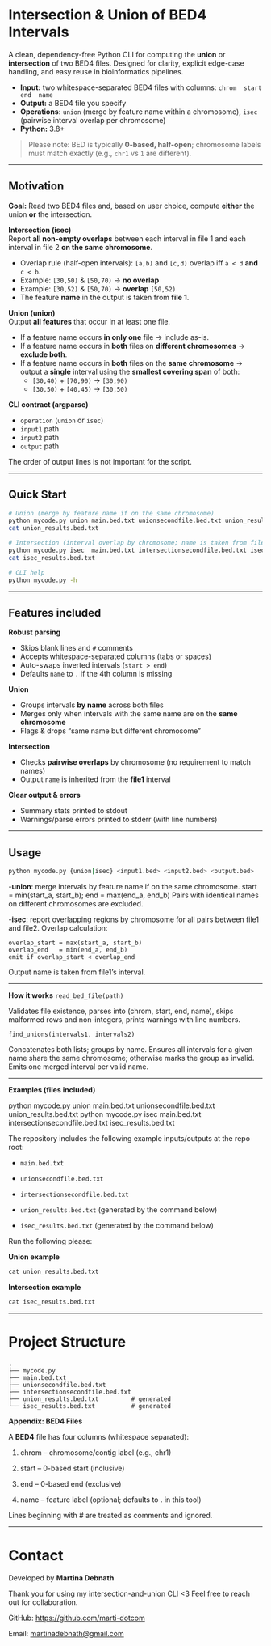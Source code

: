 # Intersection & Union of BED4 Intervals

A clean, dependency-free Python CLI for computing the **union** or **intersection** of two BED4 files.
Designed for clarity, explicit edge-case handling, and easy reuse in bioinformatics pipelines.

- **Input:** two whitespace-separated BED4 files with columns: `chrom  start  end  name`
- **Output:** a BED4 file you specify
- **Operations:** `union` (merge by feature name within a chromosome), `isec` (pairwise interval overlap per chromosome)
- **Python:** 3.8+

> Please note: BED is typically **0-based, half-open**; chromosome labels must match exactly (e.g., `chr1` vs `1` are different).

---

## Motivation

**Goal:** Read two BED4 files and, based on user choice, compute **either** the union **or** the intersection.

**Intersection (isec)**  
Report **all non-empty overlaps** between each interval in file 1 and each interval in file 2 **on the same chromosome**.

- Overlap rule (half-open intervals): `[a,b)` and `[c,d)` overlap iff `a < d` **and** `c < b`.
- Example: `[30,50)` & `[50,70)` → **no overlap**
- Example: `[30,52)` & `[50,70)` → **overlap** `[50,52)`
- The feature **name** in the output is taken from **file 1**.

**Union (union)**  
Output **all features** that occur in at least one file.

- If a feature name occurs **in only one** file → include as-is.  
- If a feature name occurs in **both** files on **different chromosomes** → **exclude both**.  
- If a feature name occurs in **both** files on the **same chromosome** → output a **single** interval using the **smallest covering span** of both:
  - `[30,40)` + `[70,90)` → `[30,90)`
  - `[30,50)` + `[40,45)` → `[30,50)`

**CLI contract (argparse)**

- `operation` (`union` or `isec`)
- `input1` path
- `input2` path
- `output` path

The order of output lines is not important for the script. 

---

## Quick Start

```bash
# Union (merge by feature name if on the same chromosome)
python mycode.py union main.bed.txt unionsecondfile.bed.txt union_results.bed.txt
cat union_results.bed.txt

# Intersection (interval overlap by chromosome; name is taken from file1)
python mycode.py isec  main.bed.txt intersectionsecondfile.bed.txt isec_results.bed.txt
cat isec_results.bed.txt

# CLI help
python mycode.py -h
```

---

## Features included

**Robust parsing**
- Skips blank lines and `#` comments
- Accepts whitespace-separated columns (tabs or spaces)
- Auto-swaps inverted intervals (`start > end`)
- Defaults `name` to `.` if the 4th column is missing

**Union**
- Groups intervals **by name** across both files
- Merges only when intervals with the same name are on the **same chromosome**
- Flags & drops “same name but different chromosome”

**Intersection**
- Checks **pairwise overlaps** by chromosome (no requirement to match names)
- Output `name` is inherited from the **file1** interval

**Clear output & errors**
- Summary stats printed to stdout
- Warnings/parse errors printed to stderr (with line numbers)

---

## Usage

```bash
python mycode.py {union|isec} <input1.bed> <input2.bed> <output.bed>

```
-**union**: merge intervals by feature name if on the same chromosome.
start = min(start_a, start_b); end = max(end_a, end_b)
Pairs with identical names on different chromosomes are excluded.

-**isec**: report overlapping regions by chromosome for all pairs between file1 and file2.
Overlap calculation:

```
overlap_start = max(start_a, start_b)
overlap_end   = min(end_a, end_b)
emit if overlap_start < overlap_end
```
Output name is taken from file1’s interval.

---
**How it works**
```read_bed_file(path)```

Validates file existence, parses into (chrom, start, end, name), skips malformed rows and non-integers, prints warnings with line numbers.

```find_unions(intervals1, intervals2)```

Concatenates both lists; groups by name. Ensures all intervals for a given name share the same chromosome; otherwise marks the group as invalid. Emits one merged interval per valid name.

---
**Examples (files included)**

python mycode.py union main.bed.txt unionsecondfile.bed.txt union_results.bed.txt
python mycode.py isec  main.bed.txt intersectionsecondfile.bed.txt isec_results.bed.txt

The repository includes the following example inputs/outputs at the repo root:

- ```main.bed.txt```

- ```unionsecondfile.bed.txt```

- ```intersectionsecondfile.bed.txt```

- ```union_results.bed.txt``` (generated by the command below)

- ```isec_results.bed.txt``` (generated by the command below)

Run the following please:

**Union example**
```python mycode.py union main.bed.txt unionsecondfile.bed.txt union_results.bed.txt
cat union_results.bed.txt
```

**Intersection example**
```python mycode.py isec main.bed.txt intersectionsecondfile.bed.txt isec_results.bed.txt
cat isec_results.bed.txt
```

---

# Project Structure
```
.
├── mycode.py
├── main.bed.txt
├── unionsecondfile.bed.txt
├── intersectionsecondfile.bed.txt
├── union_results.bed.txt         # generated
└── isec_results.bed.txt          # generated

```

**Appendix: BED4 Files**

A **BED4** file has four columns (whitespace separated):

1. chrom – chromosome/contig label (e.g., chr1)

2. start – 0-based start (inclusive)

3. end – 0-based end (exclusive)

4. name – feature label (optional; defaults to . in this tool)

Lines beginning with # are treated as comments and ignored.

---

# Contact

Developed by **Martina Debnath** 

Thank you for using my intersection-and-union CLI <3 
Feel free to reach out for collaboration.

GitHub: https://github.com/marti-dotcom

Email: martinadebnath@gmail.com
